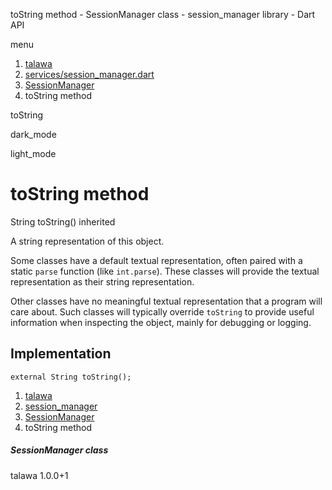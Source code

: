 




toString method - SessionManager class - session\_manager library - Dart API







menu

1. [talawa](../../index.html)
2. [services/session\_manager.dart](../../services_session_manager/services_session_manager-library.html)
3. [SessionManager](../../services_session_manager/SessionManager-class.html)
4. toString method

toString


dark\_mode

light\_mode




# toString method


String
toString()
inherited

A string representation of this object.

Some classes have a default textual representation,
often paired with a static `parse` function (like `int.parse`).
These classes will provide the textual representation as
their string representation.

Other classes have no meaningful textual representation
that a program will care about.
Such classes will typically override `toString` to provide
useful information when inspecting the object,
mainly for debugging or logging.


## Implementation

```
external String toString();
```

 


1. [talawa](../../index.html)
2. [session\_manager](../../services_session_manager/services_session_manager-library.html)
3. [SessionManager](../../services_session_manager/SessionManager-class.html)
4. toString method

##### SessionManager class





talawa
1.0.0+1






